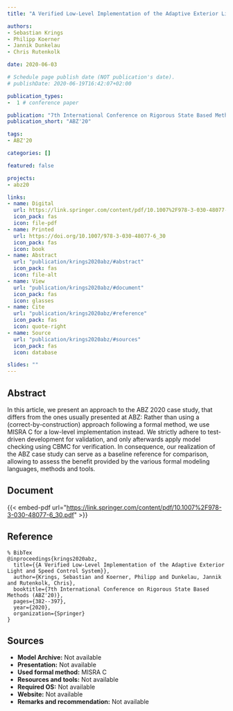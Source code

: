 ```yaml
---
title: "A Verified Low-Level Implementation of the Adaptive Exterior Light and Speed Control System"

authors:
- Sebastian Krings
- Philipp Koerner
- Jannik Dunkelau
- Chris Rutenkolk

date: 2020-06-03

# Schedule page publish date (NOT publication's date).
# publishDate: 2020-06-19T16:42:07+02:00

publication_types:
-  1 # conference paper

publication: "7th International Conference on Rigorous State Based Methods (ABZ'20)"
publication_short: "ABZ'20"

tags:
- ABZ'20

categories: []

featured: false

projects:
- abz20

links:
- name: Digital
  url: https://link.springer.com/content/pdf/10.1007%2F978-3-030-48077-6_30.pdf
  icon_pack: fas
  icon: file-pdf
- name: Printed
  url: https://doi.org/10.1007/978-3-030-48077-6_30
  icon_pack: fas
  icon: book
- name: Abstract
  url: "publication/krings2020abz/#abstract"
  icon_pack: fas
  icon: file-alt
- name: View
  url: "publication/krings2020abz/#document"
  icon_pack: fas
  icon: glasses
- name: Cite
  url: "publication/krings2020abz/#reference"
  icon_pack: fas
  icon: quote-right
- name: Source
  url: "publication/krings2020abz/#sources"
  icon_pack: fas
  icon: database

slides: ""
---
```


## Abstract

In this article, we present an approach to the ABZ 2020 case study, that differs from the ones usually presented at ABZ: Rather than using a (correct-by-construction) approach following a formal method, we use MISRA C for a low-level implementation instead. We strictly adhere to test-driven development for validation, and only afterwards apply model checking using CBMC for verification. In consequence, our realization of the ABZ case study can serve as a baseline reference for comparison, allowing to assess the benefit provided by the various formal modeling languages, methods and tools.

## Document

{{< embed-pdf url="https://link.springer.com/content/pdf/10.1007%2F978-3-030-48077-6_30.pdf" >}}

## Reference

~~~
% BibTex
@inproceedings{krings2020abz,
  title={{A Verified Low-Level Implementation of the Adaptive Exterior Light and Speed Control System}},
  author={Krings, Sebastian and Koerner, Philipp and Dunkelau, Jannik and Rutenkolk, Chris},
  booktitle={7th International Conference on Rigorous State Based Methods (ABZ'20)},
  pages={382--397},
  year={2020},
  organization={Springer}
}
~~~

## Sources

- **Model Archive:**
  Not available
- **Presentation:**
  Not available
- **Used formal method:**
  MISRA C
- **Resources and tools:**
  Not available
- **Required OS:**
  Not available
- **Website:**
  Not available
- **Remarks and recommendation:**
  Not available
